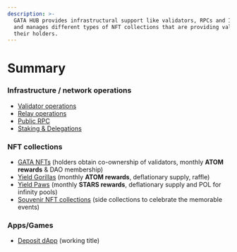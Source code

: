 ```yaml
---
description: >-
  GATA HUB provides infrastructural support like validators, RPCs and IBC relays
  and manages different types of NFT collections that are providing value to
  their holders.
---
```


# Summary

### Infrastructure / network operations

* [Validator operations](gata-hub-ventures/gata-validators/)
* [Relay operations ](gata-hub-ventures/public-goods/gata-relays.md)
* [Public RPC](gata-hub-ventures/public-goods/rpc.md)
* [Staking & Delegations ](gata-hub-ventures/gata-nft-dao/gata-dao-staking-delegations.md) &#x20;

### NFT collections

* [GATA NFTs](gata-nft-dao/about-gata-nfts/) (holders obtain co-ownership of validators, monthly **ATOM rewards** & DAO membership) &#x20;
* [Yield Gorillas](yield-gorillas/) (monthly **ATOM rewards**, deflationary supply, raffle)
* [Yield Paws](yield-paws/) (monthly **STARS rewards**, deflationary supply and POL for infinity pools)
* [Souvenir NFT collections](gata-hub-ventures/nft-souvenirs.md) (side collections to celebrate the memorable events) &#x20;

### Apps/Games&#x20;

* [Deposit dApp](broken-reference) (working title)
